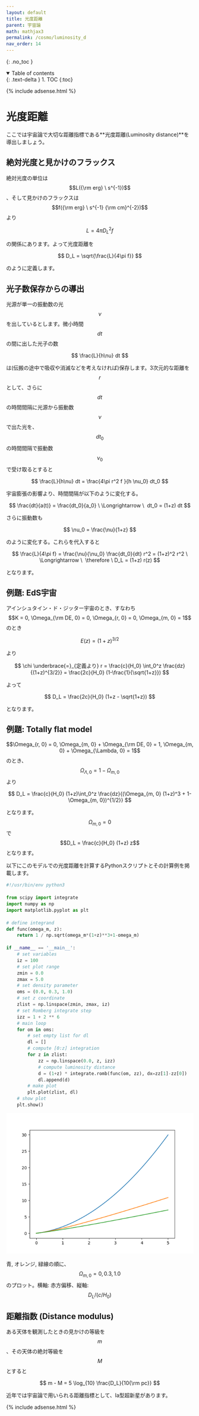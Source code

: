 ```yaml
---
layout: default
title: 光度距離
parent: 宇宙論
math: mathjax3
permalink: /cosmo/luminosity_d
nav_order: 14
---
```


{: .no_toc }

<details open markdown="block">
  <summary>
    Table of contents
  </summary>
  {: .text-delta }
1. TOC
{:toc}
</details>

{% include adsense.html %}

# 光度距離

ここでは宇宙論で大切な距離指標である**光度距離(Luminosity distance)**を導出しましょう。

## 絶対光度と見かけのフラックス

絶対光度の単位は$$L({\rm erg} \ s^{-1})$$、そして見かけのフラックスは$$f({\rm erg} \ s^{-1} {\rm cm}^{-2})$$より

$$
L = 4\pi D_L^2 f
$$

の関係にあります。よって光度距離を

$$
D_L = \sqrt{\frac{L}{4\pi f}}
$$

のように定義します。

## 光子数保存からの導出

光源が単一の振動数の光$$\nu$$を出しているとします。微小時間$$dt$$の間に出した光子の数

$$
\frac{L}{h\nu} dt
$$

は(伝搬の途中で吸収や消滅などを考えなければ)保存します。3次元的な距離を$$r$$として、さらに$$dt$$の時間間隔に光源から振動数$$\nu$$で出た光を、$$dt_0$$の時間間隔で振動数$$\nu_0$$で受け取るとすると

$$
\frac{L}{h\nu} dt = \frac{4\pi r^2 f }{h \nu_0} dt_0
$$

宇宙膨張の影響より、時間間隔が以下のように変化する。

$$
\frac{dt}{a(t)} = \frac{dt_0}{a_0} \ \Longrightarrow \ 
dt_0 = (1+z) dt
$$

さらに振動数も

$$
\nu_0 = \frac{\nu}{1+z}
$$

のように変化する。これらを代入すると

$$
\frac{L}{4\pi f} 
= \frac{\nu}{\nu_0} \frac{dt_0}{dt} r^2 = (1+z)^2 r^2 \ \Longrightarrow \ 
\therefore \ D_L = (1+z) r(z)
$$

となります。

## 例題: EdS宇宙

アインシュタイン・ド・ジッター宇宙のとき、すなわち$$K = 0, \Omega_{\rm DE, 0} = 0, \Omega_{r, 0} = 0, \Omega_{m, 0} = 1$$のとき

$$
E(z) = (1+z)^{3/2}
$$

より

$$
\chi \underbrace{=}_{定義より} r
= \frac{c}{H_0} \int_0^z \frac{dz}{(1+z)^{3/2}} = \frac{2c}{H_0} (1-\frac{1}{\sqrt{1+z}}) 
$$

よって

$$
D_L = \frac{2c}{H_0} (1+z - \sqrt{1+z})
$$

となります。

## 例題: Totally flat model

$$\Omega_{r, 0} = 0, \Omega_{m, 0} + \Omega_{\rm DE, 0} = 1, \Omega_{m, 0} + \Omega_{\Lambda, 0} = 1$$のとき、$$\Omega_{\Lambda, 0} = 1-\Omega_{m, 0}$$より

$$
D_L = \frac{c}{H_0} (1+z)\int_0^z \frac{dz}{(\Omega_{m, 0} (1+z)^3 + 1-\Omega_{m, 0})^{1/2}}
$$

となります。$$\Omega_{m, 0} = 0$$で$$D_L = \frac{c}{H_0} (1+z) z$$となります。  

以下にこのモデルでの光度距離を計算するPythonスクリプトとその計算例を掲載します。

```python
#!/usr/bin/env python3 

from scipy import integrate
import numpy as np
import matplotlib.pyplot as plt

# define integrand
def func(omega_m, z):
    return 1 / np.sqrt(omega_m*(1+z)**3+1-omega_m)

if __name__ == '__main__':
    # set variables
    iz = 100
    # set plot range
    zmin = 0.0
    zmax = 5.0
    # set density parameter
    oms = (0.0, 0.3, 1.0)
    # set z coordinate
    zlist = np.linspace(zmin, zmax, iz)
    # set Romberg integrate step
    izz = 1 + 2 ** 6
    # main loop
    for om in oms:
        # set empty list for dl
        dl = []
        # compute [0:z] integration
        for z in zlist:
            zz = np.linspace(0.0, z, izz)
            # compute luminosity distance
            d = (1+z) * integrate.romb(func(om, zz), dx=zz[1]-zz[0])
            dl.append(d)
        # make plot
        plt.plot(zlist, dl)
    # show plot
    plt.show()
```

![光度距離の作図例](/assets/images/cosmo/ld.png)
  
青, オレンジ, 緑線の順に、$$\Omega_{m, 0} = 0, 0.3, 1.0$$のプロット。横軸: 赤方偏移、縦軸: $$D_L/(c/H_0)$$

## 距離指数 (Distance modulus)

ある天体を観測したときの見かけの等級を$$m$$、その天体の絶対等級を$$M$$とすると

$$
m - M = 5 \log_{10} \frac{D_L}{10{\rm pc}}
$$

近年では宇宙論で用いられる距離指標として、Ia型超新星があります。

{% include adsense.html %}

